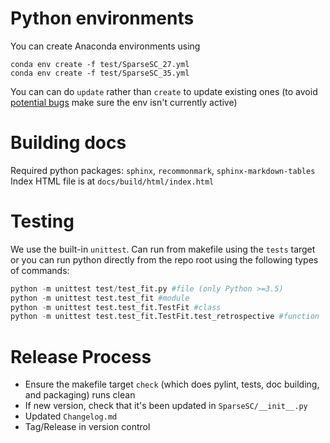 Python environments
===================
You can create Anaconda environments using
```DOS
conda env create -f test/SparseSC_27.yml
conda env create -f test/SparseSC_35.yml
```
You can can do `update` rather than `create` to update existing ones (to avoid [potential bugs](https://stackoverflow.com/a/46114295/3429373) make sure the env isn't currently active)

Building docs
=============
Required python packages: `sphinx`, `recommonmark`, `sphinx-markdown-tables`
Index HTML file is at `docs/build/html/index.html`

Testing
=======
We use the built-in `unittest`. Can run from makefile using the `tests` target or you can run python directly from the repo root using the following types of commands:

```python
python -m unittest test/test_fit.py #file (only Python >=3.5)
python -m unittest test.test_fit #module
python -m unittest test.test_fit.TestFit #class
python -m unittest test.test_fit.TestFit.test_retrospective #function
```

Release Process
===============
* Ensure the makefile target `check`  (which does pylint, tests, doc building, and packaging) runs clean
* If new version, check that it's been updated in `SparseSC/__init__.py`
* Updated `Changelog.md`
* Tag/Release in version control